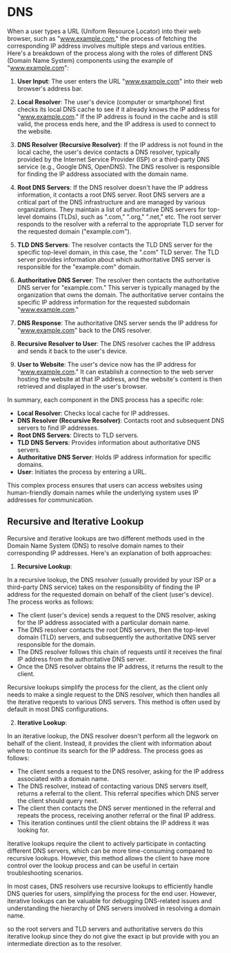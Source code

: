# DNS


When a user types a URL (Uniform Resource Locator) into their web browser, such as "www.example.com," the process of fetching the corresponding IP address involves multiple steps and various entities. Here's a breakdown of the process along with the roles of different DNS (Domain Name System) components using the example of "www.example.com":

1. **User Input**: The user enters the URL "www.example.com" into their web browser's address bar.

2. **Local Resolver**: The user's device (computer or smartphone) first checks its local DNS cache to see if it already knows the IP address for "www.example.com." If the IP address is found in the cache and is still valid, the process ends here, and the IP address is used to connect to the website.

3. **DNS Resolver (Recursive Resolver)**: If the IP address is not found in the local cache, the user's device contacts a DNS resolver, typically provided by the Internet Service Provider (ISP) or a third-party DNS service (e.g., Google DNS, OpenDNS). The DNS resolver is responsible for finding the IP address associated with the domain name.

4. **Root DNS Servers**: If the DNS resolver doesn't have the IP address information, it contacts a root DNS server. Root DNS servers are a critical part of the DNS infrastructure and are managed by various organizations. They maintain a list of authoritative DNS servers for top-level domains (TLDs), such as ".com," ".org," ".net," etc. The root server responds to the resolver with a referral to the appropriate TLD server for the requested domain ("example.com").

5. **TLD DNS Servers**: The resolver contacts the TLD DNS server for the specific top-level domain, in this case, the ".com" TLD server. The TLD server provides information about which authoritative DNS server is responsible for the "example.com" domain.

6. **Authoritative DNS Server**: The resolver then contacts the authoritative DNS server for "example.com." This server is typically managed by the organization that owns the domain. The authoritative server contains the specific IP address information for the requested subdomain "www.example.com."

7. **DNS Response**: The authoritative DNS server sends the IP address for "www.example.com" back to the DNS resolver.

8. **Recursive Resolver to User**: The DNS resolver caches the IP address and sends it back to the user's device.

9. **User to Website**: The user's device now has the IP address for "www.example.com." It can establish a connection to the web server hosting the website at that IP address, and the website's content is then retrieved and displayed in the user's browser.

In summary, each component in the DNS process has a specific role:

- **Local Resolver**: Checks local cache for IP addresses.
- **DNS Resolver (Recursive Resolver)**: Contacts root and subsequent DNS servers to find IP addresses.
- **Root DNS Servers**: Directs to TLD servers.
- **TLD DNS Servers**: Provides information about authoritative DNS servers.
- **Authoritative DNS Server**: Holds IP address information for specific domains.
- **User**: Initiates the process by entering a URL.

This complex process ensures that users can access websites using human-friendly domain names while the underlying system uses IP addresses for communication.

## Recursive and Iterative Lookup 

Recursive and iterative lookups are two different methods used in the Domain Name System (DNS) to resolve domain names to their corresponding IP addresses. Here's an explanation of both approaches:

1. **Recursive Lookup**:

In a recursive lookup, the DNS resolver (usually provided by your ISP or a third-party DNS service) takes on the responsibility of finding the IP address for the requested domain on behalf of the client (user's device). The process works as follows:

- The client (user's device) sends a request to the DNS resolver, asking for the IP address associated with a particular domain name.
- The DNS resolver contacts the root DNS servers, then the top-level domain (TLD) servers, and subsequently the authoritative DNS server responsible for the domain.
- The DNS resolver follows this chain of requests until it receives the final IP address from the authoritative DNS server.
- Once the DNS resolver obtains the IP address, it returns the result to the client.

Recursive lookups simplify the process for the client, as the client only needs to make a single request to the DNS resolver, which then handles all the iterative requests to various DNS servers. This method is often used by default in most DNS configurations.

2. **Iterative Lookup**:

In an iterative lookup, the DNS resolver doesn't perform all the legwork on behalf of the client. Instead, it provides the client with information about where to continue its search for the IP address. The process goes as follows:

- The client sends a request to the DNS resolver, asking for the IP address associated with a domain name.
- The DNS resolver, instead of contacting various DNS servers itself, returns a referral to the client. This referral specifies which DNS server the client should query next.
- The client then contacts the DNS server mentioned in the referral and repeats the process, receiving another referral or the final IP address.
- This iteration continues until the client obtains the IP address it was looking for.

Iterative lookups require the client to actively participate in contacting different DNS servers, which can be more time-consuming compared to recursive lookups. However, this method allows the client to have more control over the lookup process and can be useful in certain troubleshooting scenarios.

In most cases, DNS resolvers use recursive lookups to efficiently handle DNS queries for users, simplifying the process for the end user. However, iterative lookups can be valuable for debugging DNS-related issues and understanding the hierarchy of DNS servers involved in resolving a domain name.


so the root servers and TLD servers and authoritative servers do this iterative lookup since they do not give the exact ip but provide with you an intermediate direction as to the resolver. 